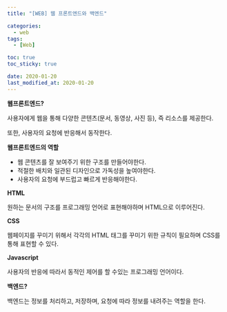 ```yaml
---
title: "[WEB] 웹 프론트엔드와 백엔드"

categories:
  - web
tags:
  - [Web]

toc: true
toc_sticky: true

date: 2020-01-20
last_modified_at: 2020-01-20
---
```


**웹프론트엔드?**

사용자에게 웹을 통해 다양한 콘텐츠(문서, 동영상, 사진 등), 즉 리소스를 제공한다.

또한, 사용자의 요청에 반응해서 동작한다.

**웹프론트엔드의 역할**

- 웹 콘텐츠를 잘 보여주기 위한 구조를 만들어야한다.
- 적절한 배치와 일관된 디자인으로 가독성을 높여야한다.
- 사용자의 요청에 부드럽고 빠르게 반응해야한다.

**HTML**

원하는 문서의 구조를 프로그래밍 언어로 표현해야하며 HTML으로 이루어진다.

**CSS**

웹페이지를 꾸미기 위해서 각각의 HTML 태그를 꾸미기 위한 규칙이 필요하며 CSS를 통해 표현할 수 있다.

**Javascript**

사용자의 반응에 따라서 동적인 제어를 할 수있는 프로그래밍 언어이다.

**백엔드?**

백엔드는 정보를 처리하고, 저장하며, 요청에 따라 정보를 내려주는 역할을 한다.
